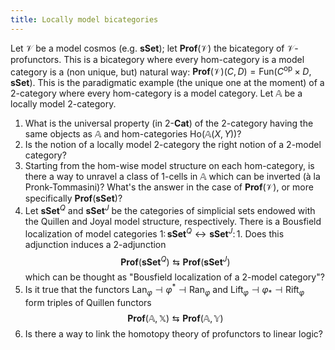 ```yaml
---
title: Locally model bicategories
---
```


Let $\mathcal{V}$ be a model cosmos (e.g. $\mathbf{sSet}$); let $\mathbf{Prof}(\mathcal{V})$ the bicategory of $\mathcal{V}$-profunctors. This is a bicategory where every hom-category is a model category is a (non unique, but) natural way: $\mathbf{Prof}(\mathcal{V})(C,D) = \text{Fun}(C^\text{op}\times D, \mathbf{sSet})$. This is the paradigmatic example (the unique one at the moment) of a 2-category where every hom-category is a model category. Let $\mathbb{A}$ be a locally model 2-category.

   1. What is the universal property (in $2\text{-}\mathbf{Cat}$) of the 2-category having the same objects as $\mathbb{A}$ and hom-categories $\text{Ho}(\mathbb{A}(X,Y))$?
   2. Is the notion of a locally model 2-category the right notion of a 2-model category?
   3. Starting from the hom-wise model structure on each hom-category, is there a way to unravel a class of 1-cells in $\mathbb{A}$ which can be inverted (à la Pronk-Tommasini)? What's the answer in the case of $\mathbf{Prof}(\mathcal{V})$, or more specifically $\mathbf{Prof}(\mathbf{sSet})$?
   4. Let $\mathbf{sSet}^Q$ and $\mathbf{sSet}^J$ be the categories of simplicial sets endowed with the Quillen and Joyal model structure, respectively. There is a Bousfield localization of model categories $1\colon \mathbf{sSet}^Q \leftrightarrow \mathbf{sSet}^J \colon 1$. Does this adjunction induces a 2-adjunction
   $$\mathbf{Prof}(\mathbf{sSet}^Q) \leftrightarrows \mathbf{Prof}(\mathbf{sSet}^J)$$
   which can be thought as "Bousfield localization of a 2-model category"?
   5. Is it true that the functors $\text{Lan}_\varphi \dashv \varphi^*\dashv \text{Ran}_\varphi$ and $\text{Lift}_\varphi \dashv \varphi_*\dashv \text{Rift}_\varphi$ form triples of Quillen functors
   $$ \mathbf{Prof}(\mathbb{A},\mathbb{X}) \leftrightarrows  \mathbf{Prof}(\mathbb{A},\mathbb{Y}) $$
   6. Is there a way to link the homotopy theory of profunctors to linear logic?
